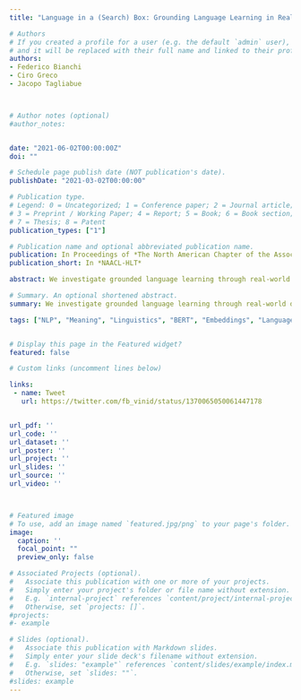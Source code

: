 ```yaml
---
title: "Language in a (Search) Box: Grounding Language Learning in Real-World Human-Machine Interaction"

# Authors
# If you created a profile for a user (e.g. the default `admin` user), write the username (folder name) here
# and it will be replaced with their full name and linked to their profile.
authors:
- Federico Bianchi
- Ciro Greco
- Jacopo Tagliabue



# Author notes (optional)
#author_notes:


date: "2021-06-02T00:00:00Z"
doi: ""

# Schedule page publish date (NOT publication's date).
publishDate: "2021-03-02T00:00:00"

# Publication type.
# Legend: 0 = Uncategorized; 1 = Conference paper; 2 = Journal article;
# 3 = Preprint / Working Paper; 4 = Report; 5 = Book; 6 = Book section;
# 7 = Thesis; 8 = Patent
publication_types: ["1"]

# Publication name and optional abbreviated publication name.
publication: In Proceedings of *The North American Chapter of the Association for Computational Linguistics*
publication_short: In *NAACL-HLT*

abstract: We investigate grounded language learning through real-world data, by modelling a teacher-learner dynamics through the natural interactions occurring between users and search engines; in particular, we explore the emergence of semantic generalization from unsupervised dense representations outside of synthetic environments. A grounding domain, a denotation function and a composition function are learned from user data only. We show how the resulting semantics for noun phrases exhibits compositional properties while being fully learnable without any explicit labelling. We benchmark our grounded semantics on compositionality and zero-shot inference tasks, and we show that it provides higher accuracy and better generalizations than SOTA non-grounded models, such as word2vec and BERT.

# Summary. An optional shortened abstract.
summary: We investigate grounded language learning through real-world data, by modelling a teacher-learner dynamics through the natural interactions occurring between users and search engines.

tags: ["NLP", "Meaning", "Linguistics", "BERT", "Embeddings", "Language Models"]


# Display this page in the Featured widget?
featured: false

# Custom links (uncomment lines below)

links:
 - name: Tweet
   url: https://twitter.com/fb_vinid/status/1370065050061447178


url_pdf: ''
url_code: ''
url_dataset: ''
url_poster: ''
url_project: ''
url_slides: ''
url_source: ''
url_video: ''



# Featured image
# To use, add an image named `featured.jpg/png` to your page's folder.
image:
  caption: ''
  focal_point: ""
  preview_only: false

# Associated Projects (optional).
#   Associate this publication with one or more of your projects.
#   Simply enter your project's folder or file name without extension.
#   E.g. `internal-project` references `content/project/internal-project/index.md`.
#   Otherwise, set `projects: []`.
#projects:
#- example

# Slides (optional).
#   Associate this publication with Markdown slides.
#   Simply enter your slide deck's filename without extension.
#   E.g. `slides: "example"` references `content/slides/example/index.md`.
#   Otherwise, set `slides: ""`.
#slides: example
---
```

